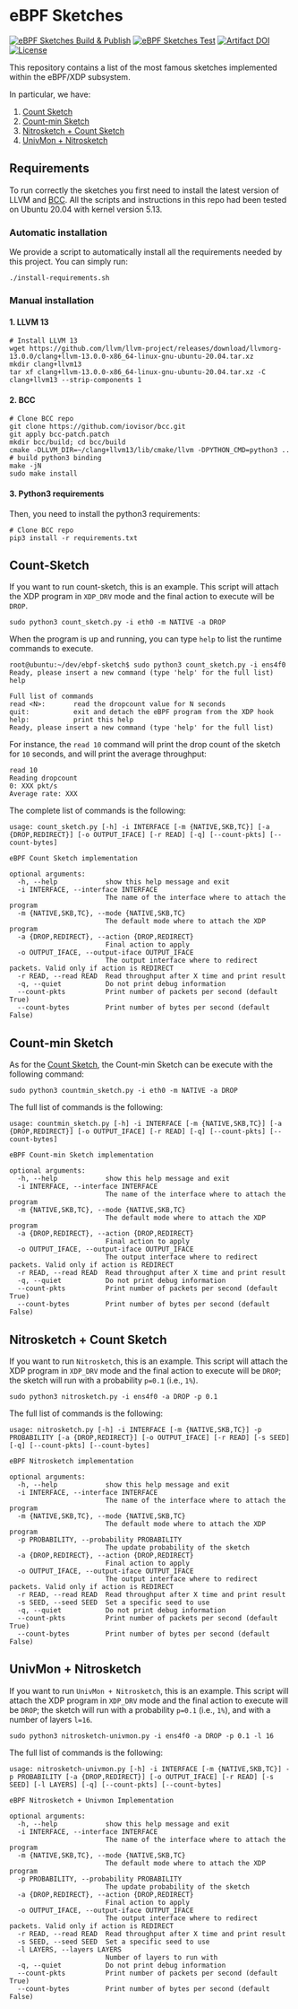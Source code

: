 # eBPF Sketches

[![eBPF Sketches Build & Publish](https://github.com/QMUL-EECS-Networks-Systems/ebpf-sketches/actions/workflows/build-and-publish.yml/badge.svg)](https://github.com/QMUL-EECS-Networks-Systems/ebpf-sketches/actions/workflows/build-and-publish.yml)
[![eBPF Sketches Test](https://github.com/QMUL-EECS-Networks-Systems/ebpf-sketches/actions/workflows/test-sketches.yml/badge.svg)](https://github.com/QMUL-EECS-Networks-Systems/ebpf-sketches/actions/workflows/test-sketches.yml)
[![Artifact DOI](https://zenodo.org/badge/DOI/10.5281/zenodo.7701453.svg)](https://doi.org/10.5281/zenodo.7701453)
[![License](https://img.shields.io/badge/License-Apache%202.0-blue.svg)](http://www.apache.org/licenses/LICENSE-2.0)

This repository contains a list of the most famous sketches implemented within the eBPF/XDP subsystem.

In particular, we have:

1. [Count Sketch](#count-sketch)
2. [Count-min Sketch](#count-min-sketch)
2. [Nitrosketch + Count Sketch](#nitrosketch--count-sketch)
2. [UnivMon + Nitrosketch](#univmon--nitrosketch)

## Requirements

To run correctly the sketches you first need to install the latest version of LLVM and [BCC](https://github.com/iovisor/bcc).
All the scripts and instructions in this repo had been tested on Ubuntu 20.04 with kernel version 5.13.

### Automatic installation

We provide a script to automatically install all the requirements needed by this project.
You can simply run:

```shell
./install-requirements.sh
```

### Manual installation
#### 1. LLVM 13

```shell
# Install LLVM 13
wget https://github.com/llvm/llvm-project/releases/download/llvmorg-13.0.0/clang+llvm-13.0.0-x86_64-linux-gnu-ubuntu-20.04.tar.xz
mkdir clang+llvm13
tar xf clang+llvm-13.0.0-x86_64-linux-gnu-ubuntu-20.04.tar.xz -C clang+llvm13 --strip-components 1
```

#### 2. BCC

```shell
# Clone BCC repo
git clone https://github.com/iovisor/bcc.git
git apply bcc-patch.patch
mkdir bcc/build; cd bcc/build
cmake -DLLVM_DIR=~/clang+llvm13/lib/cmake/llvm -DPYTHON_CMD=python3 .. # build python3 binding
make -jN
sudo make install
```

#### 3. Python3 requirements
Then, you need to install the python3 requirements:

```shell
# Clone BCC repo
pip3 install -r requirements.txt
```

## Count-Sketch
If you want to run count-sketch, this is an example.
This script will attach the XDP program in `XDP_DRV` mode and the final action to execute will be `DROP`.
```shell
sudo python3 count_sketch.py -i eth0 -m NATIVE -a DROP
```

When the program is up and running, you can type `help` to list the runtime commands to execute.

```shell
root@ubuntu:~/dev/ebpf-sketch$ sudo python3 count_sketch.py -i ens4f0
Ready, please insert a new command (type 'help' for the full list)
help

Full list of commands
read <N>:       read the dropcount value for N seconds
quit:           exit and detach the eBPF program from the XDP hook
help:           print this help
Ready, please insert a new command (type 'help' for the full list)
```

For instance, the `read 10` command will print the drop count of the sketch for `10` seconds, and will print the average throughput:
```shell
read 10
Reading dropcount
0: XXX pkt/s
Average rate: XXX
```

The complete list of commands is the following:

```shell
usage: count_sketch.py [-h] -i INTERFACE [-m {NATIVE,SKB,TC}] [-a {DROP,REDIRECT}] [-o OUTPUT_IFACE] [-r READ] [-q] [--count-pkts] [--count-bytes]

eBPF Count Sketch implementation

optional arguments:
  -h, --help            show this help message and exit
  -i INTERFACE, --interface INTERFACE
                        The name of the interface where to attach the program
  -m {NATIVE,SKB,TC}, --mode {NATIVE,SKB,TC}
                        The default mode where to attach the XDP program
  -a {DROP,REDIRECT}, --action {DROP,REDIRECT}
                        Final action to apply
  -o OUTPUT_IFACE, --output-iface OUTPUT_IFACE
                        The output interface where to redirect packets. Valid only if action is REDIRECT
  -r READ, --read READ  Read throughput after X time and print result
  -q, --quiet           Do not print debug information
  --count-pkts          Print number of packets per second (default True)
  --count-bytes         Print number of bytes per second (default False)
```

## Count-min Sketch
As for the [Count Sketch](#count-sketch), the Count-min Sketch can be execute with the following command:
```shell
sudo python3 countmin_sketch.py -i eth0 -m NATIVE -a DROP
```

The full list of commands is the following:
```shell
usage: countmin_sketch.py [-h] -i INTERFACE [-m {NATIVE,SKB,TC}] [-a {DROP,REDIRECT}] [-o OUTPUT_IFACE] [-r READ] [-q] [--count-pkts] [--count-bytes]

eBPF Count-min Sketch implementation

optional arguments:
  -h, --help            show this help message and exit
  -i INTERFACE, --interface INTERFACE
                        The name of the interface where to attach the program
  -m {NATIVE,SKB,TC}, --mode {NATIVE,SKB,TC}
                        The default mode where to attach the XDP program
  -a {DROP,REDIRECT}, --action {DROP,REDIRECT}
                        Final action to apply
  -o OUTPUT_IFACE, --output-iface OUTPUT_IFACE
                        The output interface where to redirect packets. Valid only if action is REDIRECT
  -r READ, --read READ  Read throughput after X time and print result
  -q, --quiet           Do not print debug information
  --count-pkts          Print number of packets per second (default True)
  --count-bytes         Print number of bytes per second (default False)
```

## <a id="nitrosketch"></a>Nitrosketch + Count Sketch
If you want to run `Nitrosketch`, this is an example.
This script will attach the XDP program in `XDP_DRV` mode and the final action to execute will be `DROP`; the sketch will run with a probability `p=0.1` (i.e., `1%`).

```shell
sudo python3 nitrosketch.py -i ens4f0 -a DROP -p 0.1
```

The full list of commands is the following:
```shell
usage: nitrosketch.py [-h] -i INTERFACE [-m {NATIVE,SKB,TC}] -p PROBABILITY [-a {DROP,REDIRECT}] [-o OUTPUT_IFACE] [-r READ] [-s SEED] [-q] [--count-pkts] [--count-bytes]

eBPF Nitrosketch implementation

optional arguments:
  -h, --help            show this help message and exit
  -i INTERFACE, --interface INTERFACE
                        The name of the interface where to attach the program
  -m {NATIVE,SKB,TC}, --mode {NATIVE,SKB,TC}
                        The default mode where to attach the XDP program
  -p PROBABILITY, --probability PROBABILITY
                        The update probability of the sketch
  -a {DROP,REDIRECT}, --action {DROP,REDIRECT}
                        Final action to apply
  -o OUTPUT_IFACE, --output-iface OUTPUT_IFACE
                        The output interface where to redirect packets. Valid only if action is REDIRECT
  -r READ, --read READ  Read throughput after X time and print result
  -s SEED, --seed SEED  Set a specific seed to use
  -q, --quiet           Do not print debug information
  --count-pkts          Print number of packets per second (default True)
  --count-bytes         Print number of bytes per second (default False)
```

## <a id="univmon"></a>UnivMon + Nitrosketch
If you want to run `UnivMon + Nitrosketch`, this is an example.
This script will attach the XDP program in `XDP_DRV` mode and the final action to execute will be `DROP`; the sketch will run with a probability `p=0.1` (i.e., `1%`), and with a number of layers `l=16`.

```shell
sudo python3 nitrosketch-univmon.py -i ens4f0 -a DROP -p 0.1 -l 16
```

The full list of commands is the following:
```shell
usage: nitrosketch-univmon.py [-h] -i INTERFACE [-m {NATIVE,SKB,TC}] -p PROBABILITY [-a {DROP,REDIRECT}] [-o OUTPUT_IFACE] [-r READ] [-s SEED] [-l LAYERS] [-q] [--count-pkts] [--count-bytes]

eBPF Nitrosketch + Univmon Implementation

optional arguments:
  -h, --help            show this help message and exit
  -i INTERFACE, --interface INTERFACE
                        The name of the interface where to attach the program
  -m {NATIVE,SKB,TC}, --mode {NATIVE,SKB,TC}
                        The default mode where to attach the XDP program
  -p PROBABILITY, --probability PROBABILITY
                        The update probability of the sketch
  -a {DROP,REDIRECT}, --action {DROP,REDIRECT}
                        Final action to apply
  -o OUTPUT_IFACE, --output-iface OUTPUT_IFACE
                        The output interface where to redirect packets. Valid only if action is REDIRECT
  -r READ, --read READ  Read throughput after X time and print result
  -s SEED, --seed SEED  Set a specific seed to use
  -l LAYERS, --layers LAYERS
                        Number of layers to run with
  -q, --quiet           Do not print debug information
  --count-pkts          Print number of packets per second (default True)
  --count-bytes         Print number of bytes per second (default False)
```

